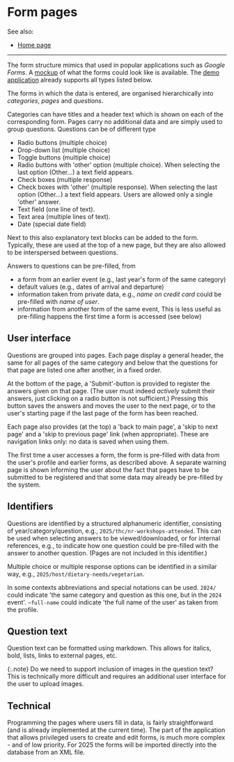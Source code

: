 Form pages
===
See also:

* [Home page](index.md)

---
The form structure mimics that used in popular applications such as *Google Forms*.
A [mockup](mockups/formpage1.html) of what the forms could look like is available. The
[demo application](https://justin.ugent.be/justin) already supports all types listed below.

The forms in which the data is entered, are organised hierarchically
into *categories*, *pages* and *questions*.

Categories can have titles and a header text which is shown on each of the corresponding form.
Pages carry no additional data and are simply used to group questions. Questions
can be of different type

* Radio buttons (multiple choice)
* Drop-down list (multiple choice)
* Toggle buttons (multiple choice)
* Radio buttons with 'other' option (multiple choice). When selecting the last option (Other…) a text field appears.
* Check boxes (multiple response)
* Check boxes with 'other' (multiple response). When selecting the last option (Other…) a text field appears. Users
  are allowed only a single 'other' answer.
* Text field (one line of text).
* Text area (multiple lines of text).
* Date (special date field)

Next to this also explanatory text blocks can be added to the form. Typically, these are used at the top of a new page,
but they
are also allowed to be interspersed between questions.

Answers to questions can be pre-filled, from

* a form from an earlier event (e.g., last year's form of the same category)
* default values (e.g., dates of arrival and departure)
* information taken from private data, e.g., *name on credit card* could be pre-filled with *name of user*.
* information from another form of the same event, This is less useful as pre-filling happens the first time a form is
  accessed (see below)

## User interface

Questions are grouped into pages. Each page display a general header, the same for all pages of the same category and
below that
the questions for that page are listed one after another, in a fixed order.

At the bottom of the page,
a 'Submit'-button is provided to register the answers given on that page. (The user must indeed *actively* submit their
answers, just clicking
on a radio button is not sufficient.) Pressing this button saves the answers and moves the user to the next page, or to
the user's starting page
if the last page of the form has been reached.

Each page also provides (at the top) a 'back to main page', a 'skip to next page' and a 'skip to previous page'
link (when appropriate). These are navigation links only: no data is saved when using them.

The first time a user accesses a form, the form is pre-filled with data from the user's profile and earlier forms, as
described above.
A separate warning page is shown informing the user about the fact that pages have to be submitted to be registered and
that some
data may already be pre-filled by the system.

## Identifiers

Questions are identified
by a structured alphanumeric identifier, consisting of year/category/question,
e.g., `2025/thc/nr-workshops-attended`. This can be used when selecting
answers to be viewed/downloaded, or for internal references, e.g., to
indicate how one question could be pre-filled with the answer to
another question. (Pages are not included in this identifier.)

Multiple choice or multiple response options can be identified
in a similar way, e.g., `2025/host/dietary-needs/vegetarian`.

In some contexts abbreviations and special notations can be used. `2024/` could indicate 'the same category and
question as this one, but in the `2024` event'. `~full-name` could indicate 'the full name of the user' as taken from the
profile. 

Question text
---

Question text can be formatted using markdown. This allows for
italics, bold, lists, links to external pages, etc.

{:.note}
Do we need to support inclusion of images in the question text? This
is technically more difficult and requires an additional
user interface for the user to upload images.

Technical
---
Programming the pages where users fill in data, is fairly straightforward (and is already implemented at the current time). The part of the application that allows
privileged users to create and edit forms, is much more complex - and of low priority. For 2025 the forms will be imported directly into the database
from an XML file.

